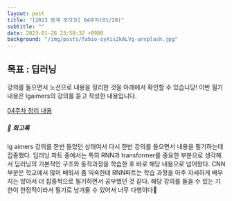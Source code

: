```yaml
---
layout: post
title: "[2023 동계 모각코] 04주차(01/28)"
subtitle: ""
date: 2023-01-28 23:50:32 +0900
background: "/img/posts/fabio-oyXis2kALVg-unsplash.jpg"
---
```


<h2 class="section-heading">목표 : 딥러닝 </h2>
<p></p>

<p>강의를 들으면서 노션으로 내용을 정리한 것을 아래에서 확인할 수 있습니당! 이번 필기 내용은 lgaimers의 강의를 듣고 작성한 내용입니다.</p>

[04주차 정리 내용](https://telling-brush-7e7.notion.site/f346f673b135486bbd26357566bb2ff5)

<p></p>

<h5>📓 회고록</h5>
<p>lg aimers 강의를 한번 들었던 상태여서 다시 한번 강의를 들으면서 내용을 필기하는데 집중했다. 딥러닝 파트 중에서는 특히 RNN과 transformer를 중요한 부분으로 생각해서 딥러닝의 기본적인 구조와 동작과정을 학습한 후 바로 해당 내용으로 넘어왔다. CNN부분은 학교에서 많이 배워서 좀 익숙한데 RNN파트는 학습 과정을 아주 자세하게 배우지는 않아서 더 집중적으로 필기하면서 공부했던 것 같다. 해당 강의를 들을 수 있는 기한이 한정적이라서 필기로 남겨둘 수 있어서 너무 다행이다🙂</p>
